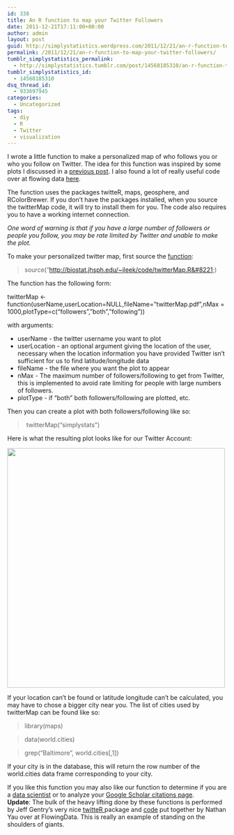 ```yaml
---
id: 338
title: An R function to map your Twitter Followers
date: 2011-12-21T17:11:00+00:00
author: admin
layout: post
guid: http://simplystatistics.wordpress.com/2011/12/21/an-r-function-to-map-your-twitter-followers
permalink: /2011/12/21/an-r-function-to-map-your-twitter-followers/
tumblr_simplystatistics_permalink:
  - http://simplystatistics.tumblr.com/post/14568185310/an-r-function-to-map-your-twitter-followers
tumblr_simplystatistics_id:
  - 14568185310
dsq_thread_id:
  - 933697945
categories:
  - Uncategorized
tags:
  - diy
  - R
  - Twitter
  - visualization
---
```

I wrote a little function to make a personalized map of who follows you or who you follow on Twitter. The idea for this function was inspired by some plots I discussed in a <a href="http://simplystatistics.tumblr.com/post/11614784508/spectacular-plots-made-entirely-in-r" target="_blank">previous post</a>. I also found a lot of really useful code over at flowing data <a href="http://flowingdata.com/2011/05/11/how-to-map-connections-with-great-circles/" target="_blank">here</a>. 

The function uses the packages twitteR, maps, geosphere, and RColorBrewer. If you don&#8217;t have the packages installed, when you source the twitterMap code, it will try to install them for you. The code also requires you to have a working internet connection. 

_One word of warning is that if you have a large number of followers or people you follow, you may be rate limited by Twitter and unable to make the plot._

To make your personalized twitter map, first source the <a href="http://biostat.jhsph.edu/~jleek/code/twitterMap.R" target="_blank">function</a>:

> source(&#8220;http://biostat.jhsph.edu/~jleek/code/twitterMap.R&#8221;)

The function has the following form: 

twitterMap <- function(userName,userLocation=NULL,fileName=&#8221;twitterMap.pdf&#8221;,nMax = 1000,plotType=c(&#8220;followers&#8221;,&#8221;both&#8221;,&#8221;following&#8221;))

with arguments:

  * userName - the twitter username you want to plot
  * userLocation - an optional argument giving the location of the user, necessary when the location information you have provided Twitter isn&#8217;t sufficient for us to find latitude/longitude data
  * fileName - the file where you want the plot to appear
  * nMax - The maximum number of followers/following to get from Twitter, this is implemented to avoid rate limiting for people with large numbers of followers. 
  * plotType - if &#8220;both&#8221; both followers/following are plotted, etc. 

Then you can create a plot with both followers/following like so: 

> twitterMap(&#8220;simplystats&#8221;)

Here is what the resulting plot looks like for our Twitter Account:

<img height="550" src="http://biostat.jhsph.edu/~jleek/code/simplystats.png" width="500" />

If your location can&#8217;t be found or latitude longitude can&#8217;t be calculated, you may have to chose a bigger city near you. The list of cities used by twitterMap can be found like so:

>library(maps)

>data(world.cities)

>grep(&#8220;Baltimore&#8221;, world.cities[,1])

If your city is in the database, this will return the row number of the world.cities data frame corresponding to your city. 

<div>
  If you like this function you may also like our function to determine if you are a <a href="http://simplystatistics.tumblr.com/post/11271228367/datascientist" target="_blank">data scientist</a> or to analyze your <a href="http://simplystatistics.tumblr.com/post/13203811645/an-r-function-to-analyze-your-google-scholar-citations" target="_blank">Google Scholar citations page</a>.
</div>

<div>
</div>

<div>
  <strong>Update</strong>: The bulk of the heavy lifting done by these functions is performed by Jeff Gentry&#8217;s very nice <a href="http://cran.r-project.org/web/packages/twitteR/" target="_blank">twitteR </a>package and <a href="http://flowingdata.com/2011/05/11/how-to-map-connections-with-great-circles/" target="_blank">code</a> put together by Nathan Yau over at FlowingData. This is really an example of standing on the shoulders of giants. 
</div>